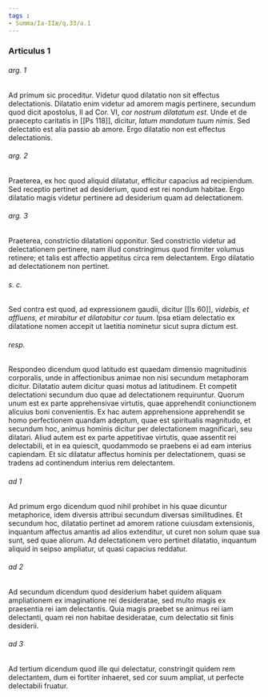```yaml
---
tags : 
- Summa/Ia-IIæ/q.33/a.1
---
```


### Articulus 1

###### arg. 1
Ad primum sic proceditur. Videtur quod dilatatio non sit effectus delectationis. Dilatatio enim videtur ad amorem magis pertinere, secundum quod dicit apostolus, II ad Cor. VI, *cor nostrum dilatatum est*. Unde et de praecepto caritatis in [[Ps 118]], dicitur, *latum mandatum tuum nimis*. Sed delectatio est alia passio ab amore. Ergo dilatatio non est effectus delectationis.

###### arg. 2
Praeterea, ex hoc quod aliquid dilatatur, efficitur capacius ad recipiendum. Sed receptio pertinet ad desiderium, quod est rei nondum habitae. Ergo dilatatio magis videtur pertinere ad desiderium quam ad delectationem.

###### arg. 3
Praeterea, constrictio dilatationi opponitur. Sed constrictio videtur ad delectationem pertinere, nam illud constringimus quod firmiter volumus retinere; et talis est affectio appetitus circa rem delectantem. Ergo dilatatio ad delectationem non pertinet.

###### s. c.
Sed contra est quod, ad expressionem gaudii, dicitur [[Is 60]], *videbis, et affluens, et mirabitur et dilatabitur cor tuum*. Ipsa etiam delectatio ex dilatatione nomen accepit ut laetitia nominetur sicut supra dictum est.

###### resp.
Respondeo dicendum quod latitudo est quaedam dimensio magnitudinis corporalis, unde in affectionibus animae non nisi secundum metaphoram dicitur. Dilatatio autem dicitur quasi motus ad latitudinem. Et competit delectationi secundum duo quae ad delectationem requiruntur. Quorum unum est ex parte apprehensivae virtutis, quae apprehendit coniunctionem alicuius boni convenientis. Ex hac autem apprehensione apprehendit se homo perfectionem quandam adeptum, quae est spiritualis magnitudo, et secundum hoc, animus hominis dicitur per delectationem magnificari, seu dilatari. Aliud autem est ex parte appetitivae virtutis, quae assentit rei delectabili, et in ea quiescit, quodammodo se praebens ei ad eam interius capiendam. Et sic dilatatur affectus hominis per delectationem, quasi se tradens ad continendum interius rem delectantem.

###### ad 1
Ad primum ergo dicendum quod nihil prohibet in his quae dicuntur metaphorice, idem diversis attribui secundum diversas similitudines. Et secundum hoc, dilatatio pertinet ad amorem ratione cuiusdam extensionis, inquantum affectus amantis ad alios extenditur, ut curet non solum quae sua sunt, sed quae aliorum. Ad delectationem vero pertinet dilatatio, inquantum aliquid in seipso ampliatur, ut quasi capacius reddatur.

###### ad 2
Ad secundum dicendum quod desiderium habet quidem aliquam ampliationem ex imaginatione rei desideratae, sed multo magis ex praesentia rei iam delectantis. Quia magis praebet se animus rei iam delectanti, quam rei non habitae desideratae, cum delectatio sit finis desiderii.

###### ad 3
Ad tertium dicendum quod ille qui delectatur, constringit quidem rem delectantem, dum ei fortiter inhaeret, sed cor suum ampliat, ut perfecte delectabili fruatur.

